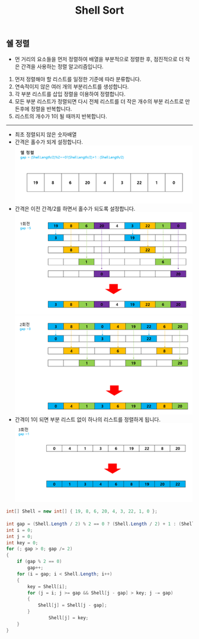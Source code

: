 ﻿---
layout: simple
title: "Shell Sort"
---

## 쉘 정렬
-  먼 거리의 요소들을 먼저 정렬하여 배열을 부분적으로 정렬한 후, 점진적으로 더 작은 간격을 사용하는 정렬 알고리즘입니다.

 1. 먼저 정렬해야 할 리스트를 일정한 기준에 따라 분류합니다.
 2. 연속적이지 않은 여러 개의 부분리스트를 생성합니다.
 3. 각 부분 리스트를 삽입 정렬을 이용하여 정렬합니다.
 4. 모든 부분 리스트가 정렬되면 다시 전체 리스트를 더 작은 개수의 부분 리스트로 만든후에 정렬을 반복합니다.
 5. 리스트의 개수가 1이 될 때까지 반복합니다.
 ---
 - 최초 정렬되지 않은 숫자배열
 - 간격은 홀수가 되게 설정합니다.
![](Shell0.png)
 - 간격은 이전 간격/2를 하면서 홀수가 되도록 설정합니다.
![](Shell2.png)
![](Shell3.png)
 - 간격이 1이 되면 부분 리스트 없이 하나의 리스트를 정렬하게 됩니다.
![](Shell4.png)


```csharp
int[] Shell = new int[] { 19, 8, 6, 20, 4, 3, 22, 1, 0 };

int gap = (Shell.Length / 2) % 2 == 0 ? (Shell.Length / 2) + 1 : (Shell.Length / 2);
int i = 0;
int j = 0;
int key = 0;
for (; gap > 0; gap /= 2)
{
    if (gap % 2 == 0)
        gap++;
    for (i = gap; i < Shell.Length; i++)
    {
        key = Shell[i];
        for (j = i; j >= gap && Shell[j - gap] > key; j -= gap)
        {
            Shell[j] = Shell[j - gap];
        }
                Shell[j] = key;
    }
}

```
